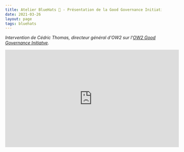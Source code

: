 ```yaml
---
title: Atelier BlueHats 🧢 - Présentation de la Good Governance Initiative d'OW2
date: 2021-03-26
layout: page
tags: bluehats
---
```


*Intervention de Cédric Thomas, directeur général d'OW2 sur l'[OW2 Good Governance Initiatve](https://www.ow2.org/view/OSS_Governance/).*

<iframe title="Atelier BlueHats: OW2 et la Good Governance Initiative" src="https://tube.numerique.gouv.fr/videos/embed/0da48439-5887-49f2-b5c1-24cd189d6543" allowfullscreen="" sandbox="allow-same-origin allow-scripts allow-popups" width="560" height="315" frameborder="0"></iframe>

